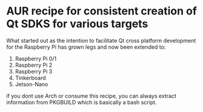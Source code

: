 # AUR recipe for consistent creation of Qt SDKS for various targets

What started out as the intention to facilitate Qt cross platform development for the Raspberry Pi has grown legs and now been extended to:

1) Raspberry Pi 0/1
2) Raspberry Pi 2
3) Raspberry Pi 3
4) Tinkerboard
5) Jetson-Nano

if you dont use Arch or consume this recipe, you can always extract information from PKGBUILD which is basically a bash script.
